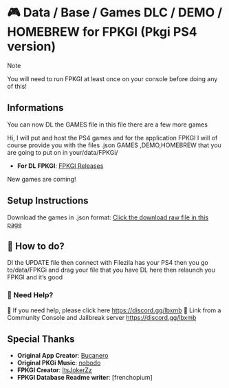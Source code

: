 # 🎮 Data / Base / Games DLC / DEMO / HOMEBREW for FPKGI (Pkgi PS4 version)

> [!NOTE]
> You will need to run FPKGI at least once on your console before doing any of this!

## Informations
You can now DL the GAMES file in this file there are a few more games

Hi, I will put and host the PS4 games and for the application FPKGI I will of course provide you with the files .json GAMES ,DEMO,HOMEBREW that you are going to put on in your/data/FPKGi/

- **For DL FPKGI**: [FPKGI Releases](https://github.com/ItsJokerZz/FPKGi/releases)

New games are coming!

## Setup Instructions
Download the games in .json format: [Click the download raw file in this page](https://github.com/SeyaXMB/FPKGi-Data-Base-Games-DLC-DEMO-HOMEBREW-/blob/main/GAMES.json)

## 🧭 How to do?
Dl the UPDATE file then connect with Filezila has your PS4 then you go to/data/FPKGi and drag your file that you have DL here then relaunch you FPKGI and it’s good

### 🚧 Need Help?
🚨 If you need help, please click here https://discord.gg/lbxmb
🔗 Link from a Community Console and Jailbreak server https://discord.gg/lbxmb

## Special Thanks
- **Original App Creator**: [Bucanero](https://www.github.com/bucanero)
- **Original PKGi Music**: [nobodo](https://www.github.com/nobodo)
- **FPKGI Creator**: [ItsJokerZz](https://github.com/ItsJokerZz)
- **FPKGI Database Readme writer**: [frenchopium]
